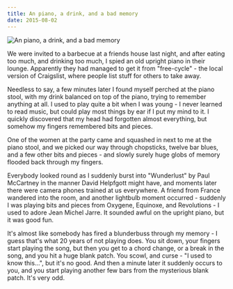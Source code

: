 ```yaml
---
title: An piano, a drink, and a bad memory
date: 2015-08-02
---
```


![An piano, a drink, and a bad memory](https://source.unsplash.com/FHnnjk1Yj7Y/1600x900)

We were invited to a barbecue at a friends house last night, and after eating too much, and drinking too much, I spied an old upright piano in their lounge. Apparently they had managed to get it from "free-cycle" - the local version of Craigslist, where people list stuff for others to take away.

Needless to say, a few minutes later I found myself perched at the piano stool, with my drink balanced on top of the piano, trying to remember anything at all. I used to play quite a bit when I was young - I never learned to read music, but could play most things by ear if I put my mind to it. I quickly discovered that my head had forgotten almost everything, but somehow my fingers remembered bits and pieces.

One of the women at the party came and squashed in next to me at the piano stool, and we picked our way through chopsticks, twelve bar blues, and a few other bits and pieces - and slowly surely huge globs of memory flooded back through my fingers.

Everybody looked round as I suddenly burst into "Wunderlust" by Paul McCartney in the manner David Helpfgott might have, and moments later there were camera phones trained at us everywhere. A friend from France wandered into the room, and another lightbulb moment occurred - suddenly I was playing bits and pieces from Oxygene, Equinoxe, and Revolutions - I used to adore Jean Michel Jarre. It sounded awful on the upright piano, but it was good fun.

It's almost like somebody has fired a blunderbuss through my memory - I guess that's what 20 years of not playing does. You sit down, your fingers start playing the song, but then you get to a chord change, or a break in the song, and you hit a huge blank patch. You scowl, and curse - "I used to know this...", but it's no good. And then a minute later it suddenly occurs to you, and you start playing another few bars from the mysterious blank patch. It's very odd.